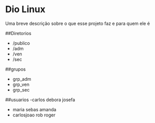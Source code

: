 # Dio Linux

Uma breve descrição sobre o que esse projeto faz e para quem ele é

##Diretorios
- /publico
- /adm
- /ven
- /sec

##grupos
- grp_adm
- grp_ven
- grp_sec

##usuarios
-carlos debora josefa 
- maria sebas amanda 
- carlosjoao rob roger

